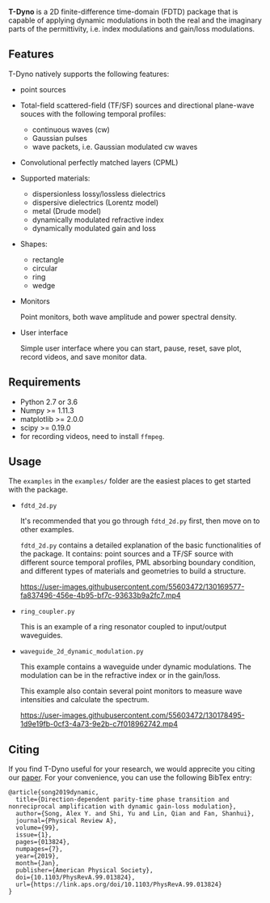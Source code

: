 **T-Dyno** is a 2D finite-difference time-domain (FDTD) package that is capable of applying dynamic modulations in both the real and the imaginary parts of the permittivity, i.e. index modulations and gain/loss modulations.

## Features
T-Dyno natively supports the following features:
*   point sources

*   Total-field scattered-field (TF/SF) sources and directional plane-wave souces with the following temporal profiles:
    *   continuous waves (cw)
    *   Gaussian pulses
    *   wave packets, i.e. Gaussian modulated cw waves

*   Convolutional perfectly matched layers (CPML)

*   Supported materials:
    *   dispersionless lossy/lossless dielectrics
    *   dispersive dielectrics (Lorentz model)
    *   metal (Drude model)
    *   dynamically modulated refractive index
    *   dynamically modulated gain and loss

*   Shapes:
    *   rectangle
    *   circular
    *   ring
    *   wedge

*   Monitors

    Point monitors, both wave amplitude and power spectral density.

*   User interface

    Simple user interface where you can start, pause, reset, save plot, record videos, and save monitor data.


## Requirements

-   Python 2.7 or 3.6
-   Numpy >= 1.11.3
-   matplotlib >= 2.0.0
-   scipy >= 0.19.0
-   for recording videos, need to install `ffmpeg`.


## Usage
The `examples` in the `examples/` folder are the easiest places to get started with the package. 

*   `fdtd_2d.py`

    It's recommended that you go through `fdtd_2d.py` first, then move on to other examples. 
    
    `fdtd_2d.py` contains a detailed explanation of the basic functionalities of the package. It contains: point sources and a TF/SF source with different source temporal profiles, PML absorbing boundary condition, and different types of materials and geometries to build a structure.
    
    https://user-images.githubusercontent.com/55603472/130169577-fa837496-456e-4b95-bf7c-93633b9a2fc7.mp4

*   `ring_coupler.py`

    This is an example of a ring resonator coupled to input/output waveguides.

*   `waveguide_2d_dynamic_modulation.py` 

    This example contains a waveguide under dynamic modulations. The modulation can be in the refractive index or in the gain/loss.

    This example also contain several point monitors to measure wave intensities and calculate the spectrum.

    https://user-images.githubusercontent.com/55603472/130178495-1d9e19fb-0cf3-4a73-9e2b-c7f018962742.mp4

## Citing

If you find T-Dyno useful for your research, we would apprecite you citing our [paper](https://doi.org/10.1103/PhysRevA.99.013824). For your convenience, you can use the following BibTex entry:

```
@article{song2019dynamic,
  title={Direction-dependent parity-time phase transition and nonreciprocal amplification with dynamic gain-loss modulation},
  author={Song, Alex Y. and Shi, Yu and Lin, Qian and Fan, Shanhui},
  journal={Physical Review A},
  volume={99},
  issue={1},
  pages={013824},
  numpages={7},
  year={2019},
  month={Jan},
  publisher={American Physical Society},
  doi={10.1103/PhysRevA.99.013824},
  url={https://link.aps.org/doi/10.1103/PhysRevA.99.013824}
}
```
